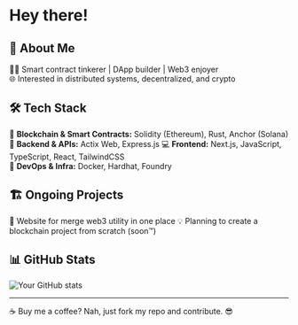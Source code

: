# Hey there!

## 🚀 About Me

👨‍💻 Smart contract tinkerer | DApp builder | Web3 enjoyer  
🌐 Interested in distributed systems, decentralized, and crypto

## 🛠 Tech Stack

🚀 **Blockchain & Smart Contracts:** Solidity (Ethereum), Rust, Anchor (Solana)  
📜 **Backend & APIs:** Actix Web, Express.js
💻 **Frontend:** Next.js, JavaScript, TypeScript, React, TailwindCSS  
🐳 **DevOps & Infra:** Docker, Hardhat, Foundry  

## 🏗 Ongoing Projects

📌 Website for merge web3 utility in one place
💡 Planning to create a blockchain project from scratch (soon™)  

## 📊 GitHub Stats
![Your GitHub stats](https://github-readme-stats.vercel.app/api?username=zenbuterin&show_icons=true&theme=radical)

---
☕ Buy me a coffee? Nah, just fork my repo and contribute. 😎

